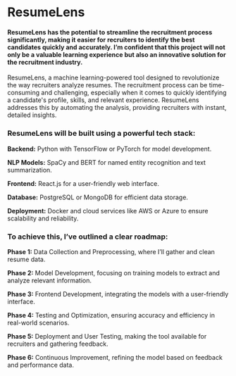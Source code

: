     
# ResumeLens

#### ResumeLens has the potential to streamline the recruitment process significantly, making it easier for recruiters to identify the best candidates quickly and accurately. I’m confident that this project will not only be a valuable learning experience but also an innovative solution for the recruitment industry.

ResumeLens, a machine learning-powered tool designed to revolutionize the way recruiters analyze resumes. The recruitment process can be time-consuming and challenging, especially when it comes to quickly identifying a candidate's profile, skills, and relevant experience. ResumeLens addresses this by automating the analysis, providing recruiters with instant, detailed insights.

### ResumeLens will be built using a powerful tech stack:

**Backend:** Python with TensorFlow or PyTorch for model development.  

**NLP Models:** SpaCy and BERT for named entity recognition and text summarization.  

**Frontend:** React.js for a user-friendly web interface.  

**Database:** PostgreSQL or MongoDB for efficient data storage.  

**Deployment:** Docker and cloud services like AWS or Azure to ensure scalability and reliability.  

### To achieve this, I’ve outlined a clear roadmap:

**Phase 1:** Data Collection and Preprocessing, where I’ll gather and clean resume data.  

**Phase 2:** Model Development, focusing on training models to extract and analyze relevant information.  

**Phase 3:** Frontend Development, integrating the models with a user-friendly interface.  

**Phase 4:** Testing and Optimization, ensuring accuracy and efficiency in real-world scenarios.  

**Phase 5:** Deployment and User Testing, making the tool available for recruiters and gathering feedback.  

**Phase 6:** Continuous Improvement, refining the model based on feedback and performance data.  

